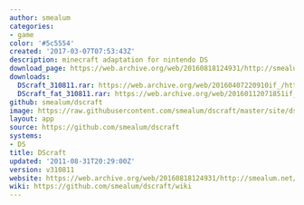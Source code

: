```yaml
---
author: smealum
categories:
- game
color: '#5c5554'
created: '2017-03-07T07:53:43Z'
description: minecraft adaptation for nintendo DS
download_page: https://web.archive.org/web/20160818124931/http://smealum.net/dscraft/
downloads:
  DScraft_310811.rar: https://web.archive.org/web/20160407220910if_/http://smealum.net/dscraft/downloads/DScraft_310811.rar
  DScraft_fat_310811.rar: https://web.archive.org/web/20160112071851if_/http://smealum.net/dscraft/downloads/DScraft_fat_310811.rar
github: smealum/dscraft
image: https://raw.githubusercontent.com/smealum/dscraft/master/site/dscraft-logo.png
layout: app
source: https://github.com/smealum/dscraft
systems:
- DS
title: DScraft
updated: '2011-08-31T20:29:00Z'
version: v310811
website: https://web.archive.org/web/20160818124931/http://smealum.net/dscraft/
wiki: https://github.com/smealum/dscraft/wiki
---
```

